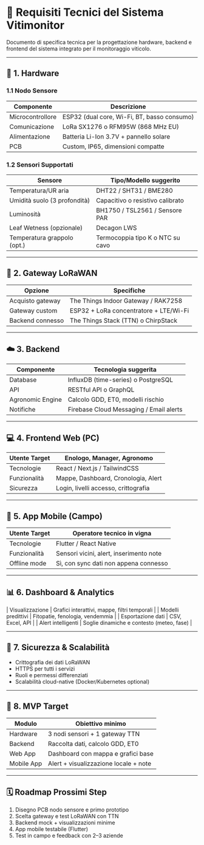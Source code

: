 # 📐 Requisiti Tecnici del Sistema Vitimonitor

Documento di specifica tecnica per la progettazione hardware, backend e frontend del sistema integrato per il monitoraggio viticolo.

---

## 🧱 1. Hardware

### 1.1 Nodo Sensore

| Componente         | Descrizione                              |
|--------------------|------------------------------------------|
| Microcontrollore   | ESP32 (dual core, Wi-Fi, BT, basso consumo) |
| Comunicazione      | LoRa SX1276 o RFM95W (868 MHz EU)        |
| Alimentazione      | Batteria Li-Ion 3.7V + pannello solare   |
| PCB                | Custom, IP65, dimensioni compatte        |

### 1.2 Sensori Supportati

| Sensore                        | Tipo/Modello suggerito              |
|-------------------------------|-------------------------------------|
| Temperatura/UR aria           | DHT22 / SHT31 / BME280              |
| Umidità suolo (3 profondità)  | Capacitivo o resistivo calibrato    |
| Luminosità                    | BH1750 / TSL2561 / Sensore PAR      |
| Leaf Wetness (opzionale)      | Decagon LWS                         |
| Temperatura grappolo (opt.)   | Termocoppia tipo K o NTC su cavo    |

---

## 📶 2. Gateway LoRaWAN

| Opzione               | Specifiche                            |
|-----------------------|----------------------------------------|
| Acquisto gateway      | The Things Indoor Gateway / RAK7258    |
| Gateway custom        | ESP32 + LoRa concentratore + LTE/Wi-Fi |
| Backend connesso      | The Things Stack (TTN) o ChirpStack    |

---

## ☁️ 3. Backend

| Componente        | Tecnologia suggerita                       |
|-------------------|--------------------------------------------|
| Database          | InfluxDB (time-series) o PostgreSQL        |
| API               | RESTful API o GraphQL                      |
| Agronomic Engine  | Calcolo GDD, ET0, modelli rischio          |
| Notifiche         | Firebase Cloud Messaging / Email alerts    |

---

## 💻 4. Frontend Web (PC)

| Utente Target     | Enologo, Manager, Agronomo                  |
|-------------------|---------------------------------------------|
| Tecnologie        | React / Next.js / TailwindCSS               |
| Funzionalità      | Mappe, Dashboard, Cronologia, Alert         |
| Sicurezza         | Login, livelli accesso, crittografia        |

---

## 📱 5. App Mobile (Campo)

| Utente Target     | Operatore tecnico in vigna                  |
|-------------------|---------------------------------------------|
| Tecnologie        | Flutter / React Native                      |
| Funzionalità      | Sensori vicini, alert, inserimento note     |
| Offline mode      | Sì, con sync dati non appena connesso       |

---

## 📊 6. Dashboard & Analytics

| Visualizzazione         | Grafici interattivi, mappe, filtri temporali |
| Modelli predittivi      | Fitopatie, fenologia, vendemmia               |
| Esportazione dati       | CSV, Excel, API                               |
| Alert intelligenti      | Soglie dinamiche e contesto (meteo, fase)     |

---

## 🔐 7. Sicurezza & Scalabilità

- Crittografia dei dati LoRaWAN
- HTTPS per tutti i servizi
- Ruoli e permessi differenziati
- Scalabilità cloud-native (Docker/Kubernetes optional)

---

## 🧪 8. MVP Target

| Modulo       | Obiettivo minimo                                |
|--------------|--------------------------------------------------|
| Hardware     | 3 nodi sensori + 1 gateway TTN                   |
| Backend      | Raccolta dati, calcolo GDD, ET0                  |
| Web App      | Dashboard con mappa e grafici base               |
| Mobile App   | Alert + visualizzazione locale + note            |

---

## 🗓️ Roadmap Prossimi Step

1. Disegno PCB nodo sensore e primo prototipo
2. Scelta gateway e test LoRaWAN con TTN
3. Backend mock + visualizzazioni minime
4. App mobile testabile (Flutter)
5. Test in campo e feedback con 2–3 aziende

